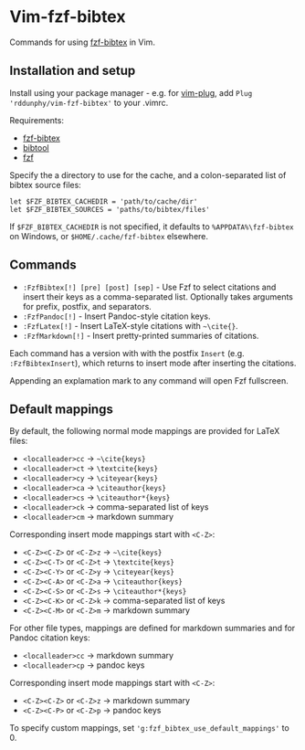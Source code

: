 # Vim-fzf-bibtex

Commands for using [fzf-bibtex](https://github.com/msprev/fzf-bibtex) in Vim.

## Installation and setup

Install using your package manager - e.g. for
[vim-plug](https://github.com/junegunn/vim-plug), add 
`Plug 'rddunphy/vim-fzf-bibtex'` to your .vimrc.

Requirements:
* [fzf-bibtex](https://github.com/msprev/fzf-bibtex)
* [bibtool](https://ctan.org/pkg/bibtool)
* [fzf](https://github.com/junegunn/fzf)

Specify the a directory to use for the cache, and a colon-separated list of
bibtex source files:

```vim
let $FZF_BIBTEX_CACHEDIR = 'path/to/cache/dir'
let $FZF_BIBTEX_SOURCES = 'paths/to/bibtex/files'
```

If `$FZF_BIBTEX_CACHEDIR` is not specified, it defaults to
`%APPDATA%\fzf-bibtex` on Windows, or `$HOME/.cache/fzf-bibtex` elsewhere.

## Commands

* `:FzfBibtex[!] [pre] [post] [sep]` - Use Fzf to select citations and insert
	their keys as a comma-separated list. Optionally takes arguments for prefix,
	postfix, and separators.
* `:FzfPandoc[!]` - Insert Pandoc-style citation keys.
* `:FzfLatex[!]` - Insert LaTeX-style citations with `~\cite{}`.
* `:FzfMarkdown[!]` - Insert pretty-printed summaries of citations.

Each command has a version with with the postfix `Insert` (e.g.
`:FzfBibtexInsert`), which returns to insert mode after inserting the
citations.

Appending an explamation mark to any command will open Fzf fullscreen.

## Default mappings

By default, the following normal mode mappings are provided for LaTeX files:

* `<localleader>cc` &rarr; `~\cite{keys}`
* `<localleader>ct` &rarr; `\textcite{keys}`
* `<localleader>cy` &rarr; `\citeyear{keys}`
* `<localleader>ca` &rarr; `\citeauthor{keys}`
* `<localleader>cs` &rarr; `\citeauthor*{keys}`
* `<localleader>ck` &rarr; comma-separated list of keys
* `<localleader>cm` &rarr; markdown summary

Corresponding insert mode mappings start with `<C-Z>`:

* `<C-Z><C-Z>` or `<C-Z>z` &rarr; `~\cite{keys}`
* `<C-Z><C-T>` or `<C-Z>t` &rarr; `\textcite{keys}`
* `<C-Z><C-Y>` or `<C-Z>y` &rarr; `\citeyear{keys}`
* `<C-Z><C-A>` or `<C-Z>a` &rarr; `\citeauthor{keys}`
* `<C-Z><C-S>` or `<C-Z>s` &rarr; `\citeauthor*{keys}`
* `<C-Z><C-K>` or `<C-Z>k` &rarr; comma-separated list of keys
* `<C-Z><C-M>` or `<C-Z>m` &rarr; markdown summary

For other file types, mappings are defined for markdown summaries and for
Pandoc citation keys:

* `<localleader>cc` &rarr; markdown summary
* `<localleader>cp` &rarr; pandoc keys

Corresponding insert mode mappings start with `<C-Z>`:

* `<C-Z><C-Z>` or `<C-Z>z` &rarr; markdown summary
* `<C-Z><C-P>` or `<C-Z>p` &rarr; pandoc keys

To specify custom mappings, set `'g:fzf_bibtex_use_default_mappings'` to 0.

